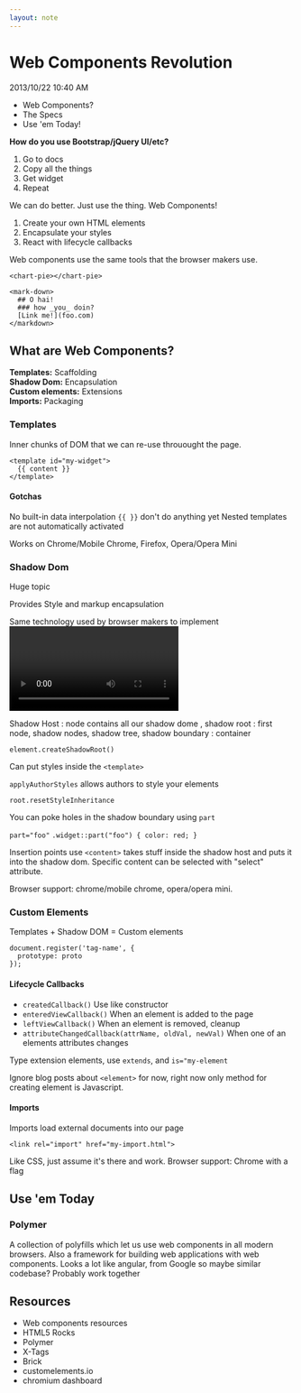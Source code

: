 ```yaml
---
layout: note
---
```


Web Components Revolution
======================

2013/10/22 10:40 AM

* Web Components?
* The Specs
* Use 'em Today!

**How do you use Bootstrap/jQuery UI/etc?**

1. Go to docs
2. Copy all the things
3. Get widget
4. Repeat

We can do better. Just use the thing. Web Components!

1. Create your own HTML elements
2. Encapsulate your styles
3. React with lifecycle callbacks

Web components use the same tools that the browser makers use.

    <chart-pie></chart-pie>
    
    <mark-down>
      ## O hai!
      ### how _you_ doin?
      [Link me!](foo.com)
    </markdown>
    
What are Web Components?
---------------------------------

**Templates:** Scaffolding  
**Shadow Dom:** Encapsulation  
**Custom elements:** Extensions  
**Imports:** Packaging  

### Templates
Inner chunks of DOM that we can re-use throuought the page.

    <template id="my-widget">
      {{ content }}
    </template>


#### Gotchas
No built-in data interpolation `{{ }}` don't do anything yet
Nested templates are not automatically activated

Works on Chrome/Mobile Chrome, Firefox, Opera/Opera Mini

### Shadow Dom
Huge topic

Provides Style and markup encapsulation

Same technology used by browser makers to implement <video> etc.

Shadow Host : node contains all our shadow dome , shadow root : first node, shadow nodes, shadow tree, shadow boundary : container

    element.createShadowRoot()
    
Can put styles inside the `<template>`

`applyAuthorStyles` allows authors to style your elements

`root.resetStyleInheritance`

You can poke holes in the shadow boundary using `part`

`part="foo"`
`.widget::part("foo") { color: red; }`

Insertion points use `<content>` takes stuff inside the shadow host and puts it into the shadow dom. Specific content can be selected with "select" attribute.

Browser support: chrome/mobile chrome, opera/opera mini.

### Custom Elements
Templates + Shadow DOM = Custom elements

    document.register('tag-name', {
      prototype: proto
    });
    
#### Lifecycle Callbacks
* `createdCallback()` Use like constructor
* `enteredViewCallback()` When an element is added to the page
* `leftViewCallback()` When an element is removed, cleanup
* `attributeChangedCallback(attrName, oldVal, newVal)` When one of an elements attributes changes

Type extension elements, use `extends`, and `is="my-element`

Ignore blog posts about `<element>` for now, right now only method for creating element is Javascript.

#### Imports
Imports load external documents into our page

    <link rel="import" href="my-import.html">

Like CSS, just assume it's there and work.
Browser support: Chrome with a flag

Use 'em Today
-----------------

### Polymer
A collection of polyfills which let us use web components in all modern browsers.
Also a framework for building web applications with web components.
Looks a lot like angular, from Google so maybe similar codebase? Probably work together

Resources
------------

* Web components resources
* HTML5 Rocks
* Polymer
* X-Tags
* Brick
* customelements.io
* chromium dashboard
